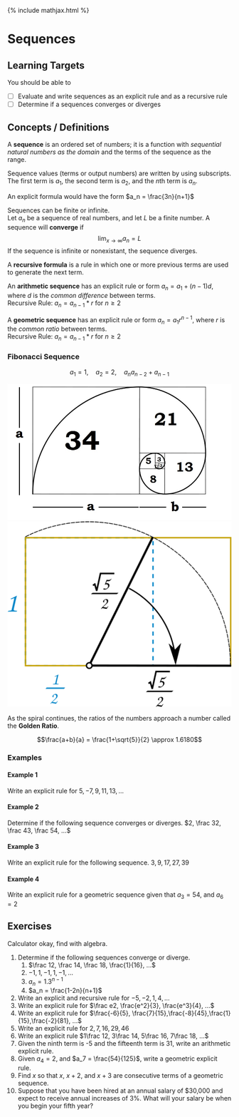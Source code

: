 {% include mathjax.html %}

# Sequences

## Learning Targets

You should be able to
- [ ] Evaluate and write sequences as an explicit rule and as a recursive rule
- [ ] Determine if a sequences converges or diverges

## Concepts / Definitions

A **sequence** is an ordered set of numbers; it is a function with *sequential natural numbers as the domain* and the terms of the sequence as the range.

Sequence values (terms or output numbers) are written by using subscripts. The first term is $a_1$, the second term is $a_2$, and the $n$th term is $a_n$.

An explicit formula would have the form $a_n = \frac{3n}{n+1}$

Sequences can be finite or infinite.<br>
Let $a_n$ be a sequence of real numbers, and let $L$ be a finite number. A sequence will **converge** if
$$\lim_{x \to \infty} a_n = L$$
If the sequence is infinite or nonexistant, the sequence diverges.

A **recursive formula** is a rule in which one or more previous terms are used to generate the next term.

An **arithmetic sequence** has an explicit rule or form $a_n = a_1 + (n-1)d$, where $d$ is the *common difference* between terms.<br>
Recursive Rule: $a_n = a_{n-1} * r$ for $n \geq 2$

A **geometric sequence** has an explicit rule or form $a_n = a_1 r^{n-1}$, where $r$ is the *common ratio* between terms.<br>
Recursive Rule: $a_n = a_{n-1} * r$ for $n \geq 2$

### Fibonacci Sequence

$$ a_1 = 1, \quad a_2 = 2, \quad a_n a_{n-2} + a_{n-1}$$

![Fibonacci Sequence](../assets/precalculus/sequences_1.jpg)
![Golden Ratio](../assets/precalculus/sequences_2.svg)

As the spiral continues, the ratios of the numbers approach a number called the **Golden Ratio**.

$$\frac{a+b}{a} = \frac{1+\sqrt{5}}{2} \approx 1.6180$$

### Examples

#### Example 1
Write an explicit rule for $5, -7, 9, 11, 13, ...$

#### Example 2
Determine if the following sequence converges or diverges. $2, \frac 32, \frac 43, \frac 54, ...$

#### Example 3
Write an explicit rule for the following sequence. $3, 9, 17, 27, 39$

#### Example 4
Write an explicit rule for a geometric sequence given that $a_3 = 54$, and $a_6 = 2$

## Exercises
Calculator okay, find with algebra.
  1. Determine if the following sequences converge or diverge.
     1. $\frac 12, \frac 14, \frac 18, \frac{1}{16}, ...$
     2. $-1,1,-1,1,-1,...$
     3. $a_n = 1.3^{n-1}$
     4. $a_n = \frac{1-2n}{n+1}$
  2. Write an explicit and recursive rule for $-5, -2, 1, 4, ...$
  3. Write an explicit rule for $\frac e2, \frac{e^2}{3}, \frac{e^3}{4}, ...$
  4. Write an explicit rule for $\frac{-6}{5}, \frac{7}{15},\frac{-8}{45},\frac{1}{15},\frac{-2}{81}, ...$
  5. Write an explicit rule for $2, 7, 16, 29, 46$
  6. Write an explicit rule $1\frac 12, 3\frac 14, 5\frac 16, 7\frac 18, ...$
  7. Given the ninth term is -5 and the fifteenth term is 31, write an arithmetic explicit rule.
  8. Given $a_4 = 2$, and $a_7 = \frac{54}{125}$, write a geometric explicit rule.
  9. Find $x$ so that $x$, $x+2$, and $x+3$ are consecutive terms of a geometric sequence.
  10. Suppose that you have been hired at an annual salary of $30,000 and expect to receive annual increases of 3%. What will your salary be when you begin your fifth year?
